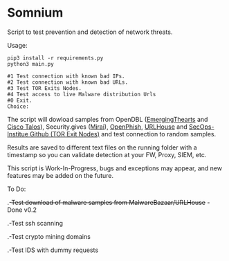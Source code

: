 # Somnium
Script to test prevention and detection of network threats.

Usage:
```
pip3 install -r requirements.py
python3 main.py
```

```
#1 Test connection with known bad IPs.
#2 Test connection with known bad URLs.
#3 Test TOR Exits Nodes.
#4 Test access to live Malware distribution Urls
#0 Exit.
Choice:
```

The script will dowload samples from OpenDBL ([EmergingThearts](http://opendbl.net/lists/etknown.list) and [Cisco Talos](http://opendbl.net/lists/talos.list)), Security.gives ([Mirai](https://mirai.security.gives/data/ip_list.txt)), [OpenPhish](https://openphish.com/feed.txt), [URLHouse](https://urlhaus.abuse.ch/browse/) and [SecOps-Institue Github (TOR Exit Nodes)](https://raw.githubusercontent.com/SecOps-Institute/Tor-IP-Addresses/master/tor-exit-nodes.lst) and test connection to random samples.

Results are saved to different text files on the running folder with a timestamp so you can validate detection at your FW, Proxy, SIEM, etc.

This script is Work-In-Progress, bugs and exceptions may appear, and new features may be added on the future.

To Do:

.-~~Test download of malware samples from MalwareBazaar/URLHouse~~ - Done v0.2

.-Test ssh scanning

.-Test crypto mining domains

.-Test IDS with dummy requests
